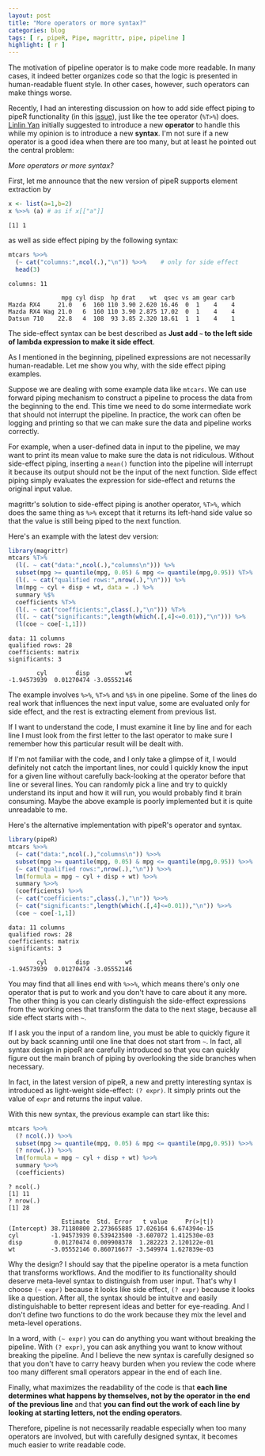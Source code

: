 ```yaml
---
layout: post
title: "More operators or more syntax?"
categories: blog
tags: [ r, pipeR, Pipe, magrittr, pipe, pipeline ]
highlight: [ r ]
---
```




The motivation of pipeline operator is to make code more readable. In many cases, it indeed better organizes code so that the logic is presented in human-readable fluent style. In other cases, however, such operators can make things worse.

Recently, I had an interesting discussion on how to add side effect piping to pipeR functionality (in this [issue](https://github.com/renkun-ken/pipeR/issues/30)), just like the tee operator (`%T>%`) does. [Linlin Yan](https://github.com/yanlinlin82) initially suggested to introduce a new **operator** to handle this while my opinion is to introduce a new **syntax**. I'm not sure if a new operator is a good idea when there are too many, but at least he pointed out the central problem:

*More operators or more syntax?*

First, let me announce that the new version of pipeR supports element extraction by 


```r
x <- list(a=1,b=2)
x %>>% (a) # as if x[["a"]]
```

```
[1] 1
```

as well as side effect piping by the following syntax:


```r
mtcars %>>%
  (~ cat("columns:",ncol(.),"\n")) %>>%    # only for side effect
  head(3)
```

```
columns: 11 
```

```
               mpg cyl disp  hp drat    wt  qsec vs am gear carb
Mazda RX4     21.0   6  160 110 3.90 2.620 16.46  0  1    4    4
Mazda RX4 Wag 21.0   6  160 110 3.90 2.875 17.02  0  1    4    4
Datsun 710    22.8   4  108  93 3.85 2.320 18.61  1  1    4    1
```

The side-effect syntax can be best described as **Just add `~` to the left side of lambda expression to make it side effect**.

As I mentioned in the beginning, pipelined expressions are not necessarily human-readable. Let me show you why, with the side effect piping examples.

Suppose we are dealing with some example data like `mtcars`. We can use forward piping mechanism to construct a pipeline to process the data from the beginning to the end. This time we need to do some intermediate work that should not interrupt the pipeline. In practice, the work can often be logging and printing so that we can make sure the data and pipeline works correctly.

For example, when a user-defined data in input to the pipeline, we may want to print its mean value to make sure the data is not ridiculous. Without side-effect piping, inserting a `mean()` function into the pipeline will interrupt it because its output should not be the input of the next function.
Side effect piping simply evaluates the expression for side-effect and returns the original input value.

magrittr's solution to side-effect piping is another operator, `%T>%`, which does the same thing as `%>%` except that it returns its left-hand side value so that the value is still being piped to the next function.

Here's an example with the latest dev version:


```r
library(magrittr)
mtcars %T>%
  (l(. ~ cat("data:",ncol(.),"columns\n"))) %>%
  subset(mpg >= quantile(mpg, 0.05) & mpg <= quantile(mpg,0.95)) %T>%
  (l(. ~ cat("qualified rows:",nrow(.),"\n"))) %>%
  lm(mpg ~ cyl + disp + wt, data = .) %>%
  summary %$%
  coefficients %T>%
  (l(. ~ cat("coefficients:",class(.),"\n"))) %T>%
  (l(. ~ cat("significants:",length(which(.[,4]<=0.01)),"\n"))) %>%
  (l(coe ~ coe[-1,1]))
```

```
data: 11 columns
qualified rows: 28 
coefficients: matrix 
significants: 3 
```

```
        cyl        disp          wt 
-1.94573939  0.01270474 -3.05552146 
```

The example involves `%>%`, `%T>%` and `%$%` in one pipeline. Some of the lines do real work that influences the next input value, some are evaluated only for side effect, and the rest is extracting element from previous list.

If I want to understand the code, I must examine it line by line and for each line I must look from the first letter to the last operator to make sure I remember how this particular result will be dealt with. 

If I'm not familiar with the code, and I only take a glimpse of it, I would definitely not catch the important lines, nor could I quickly know the input for a given line without carefully back-looking at the operator before that line or several lines. You can randomly pick a line and try to quickly understand its input and how it will run, you would probably find it brain consuming. Maybe the above example is poorly implemented but it is quite unreadable to me.

Here's the alternative implementation with pipeR's operator and syntax.


```r
library(pipeR)
mtcars %>>%
  (~ cat("data:",ncol(.),"columns\n")) %>>%
  subset(mpg >= quantile(mpg, 0.05) & mpg <= quantile(mpg,0.95)) %>>%
  (~ cat("qualified rows:",nrow(.),"\n")) %>>%
  lm(formula = mpg ~ cyl + disp + wt) %>>%
  summary %>>%
  (coefficients) %>>%
  (~ cat("coefficients:",class(.),"\n")) %>>%
  (~ cat("significants:",length(which(.[,4]<=0.01)),"\n")) %>>%
  (coe ~ coe[-1,1])
```

```
data: 11 columns
qualified rows: 28 
coefficients: matrix 
significants: 3 
```

```
        cyl        disp          wt 
-1.94573939  0.01270474 -3.05552146 
```

You may find that all lines end with `%>>%`, which means there's only one operator that is put to work and you don't have to care about it any more.
The other thing is you can clearly distinguish the side-effect expressions from the working ones that transform the data to the next stage, because all side effect starts with `~`.

If I ask you the input of a random line, you must be able to quickly figure it out by back scanning until one line that does not start from `~`. In fact, all syntax design in pipeR are carefully introduced so that you can quickly figure out the main branch of piping by overlooking the side branches when necessary.

In fact, in the latest version of pipeR, a new and pretty interesting syntax is introduced as light-weight side-effect: `(? expr)`. It simply prints out the value of `expr` and returns the input value.

With this new syntax, the previous example can start like this:


```r
mtcars %>>%
  (? ncol(.)) %>>%
  subset(mpg >= quantile(mpg, 0.05) & mpg <= quantile(mpg,0.95)) %>>%
  (? nrow(.)) %>>%
  lm(formula = mpg ~ cyl + disp + wt) %>>%
  summary %>>%
  (coefficients)
```

```
? ncol(.)
[1] 11
? nrow(.)
[1] 28
```

```
               Estimate  Std. Error   t value     Pr(>|t|)
(Intercept) 38.71180800 2.273665885 17.026164 6.674394e-15
cyl         -1.94573939 0.539423500 -3.607072 1.412530e-03
disp         0.01270474 0.009908378  1.282223 2.120122e-01
wt          -3.05552146 0.860716677 -3.549974 1.627839e-03
```

Why the design? I should say that the pipeline operator is a meta function that transforms workflows. And the modifier to its functionality should deserve meta-level syntax to distinguish from user input. That's why I choose `(~ expr)` because it looks like side effect, `(? expr)` because it looks like a question. After all, the syntax should be intuitve and easily distinguishable to better represent ideas and better for eye-reading. And I don't define two functions to do the work because they mix the level and meta-level operations.

In a word, with `(~ expr)` you can do anything you want without breaking the pipeline. With `(? expr)`, you can ask anything you want to know without breaking the pipeline. And I believe the new syntax is carefully designed so that you don't have to carry heavy burden when you review the code where too many different small operators appear in the end of each line.

Finally, what maximizes the readability of the code is that **each line determines what happens by themselves, not by the operator in the end of the previous line** and that **you can find out the work of each line by looking at starting letters, not the ending operators**.

Therefore, pipeline is not necessarily readable especially when too many operators are involved, but with carefully designed syntax, it becomes much easier to write readable code.
